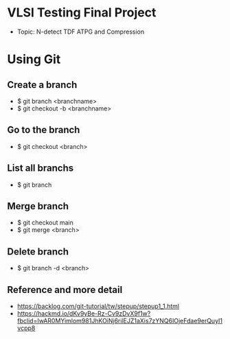 # VLSI Testing Final Project
- Topic: N-detect TDF ATPG and Compression


# Using Git
## Create a branch
- $ git branch \<branchname>
- $ git checkout -b \<branchname>
## Go to the branch
- $ git checkout \<branch> 
## List all branchs
- $ git branch
## Merge branch
- $ git checkout main
- $ git merge \<branch>
## Delete branch
- $ git branch -d \<branch>
## Reference and more detail
- https://backlog.com/git-tutorial/tw/stepup/stepup1_1.html
- https://hackmd.io/dKv9yBe-Rz-Cv9zDvX9f1w?fbclid=IwAR0MYimlom981JhKOiNj6rilEJZ1aXis7zYNQ6IOjeFdae9erQuyI1vcpp8